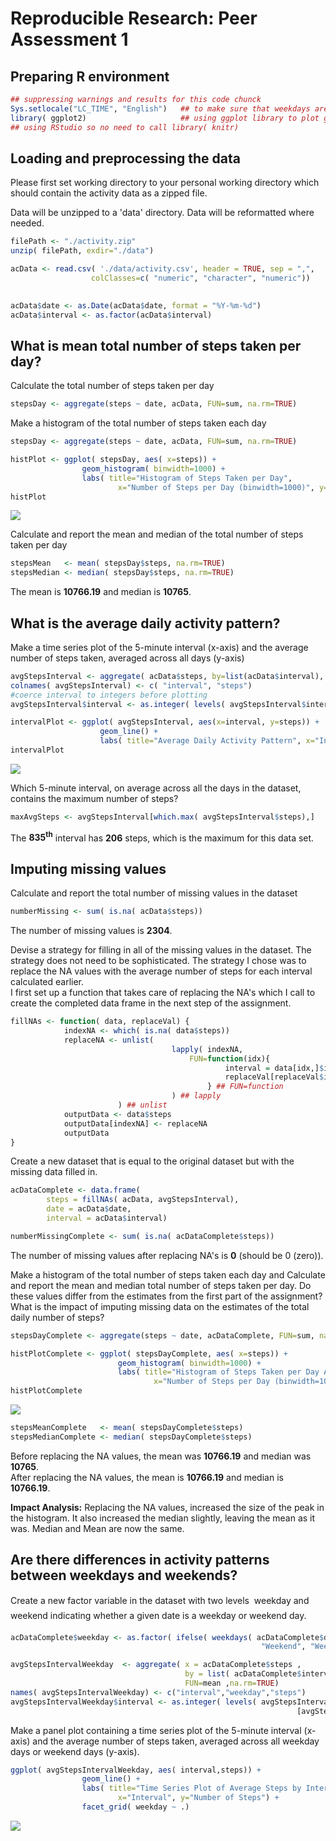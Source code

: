 ﻿# Reproducible Research: Peer Assessment 1


## Preparing R environment  
  
  

```r
## suppressing warnings and results for this code chunck
Sys.setlocale("LC_TIME", "English")   ## to make sure that weekdays are displayed in the right format
library( ggplot2)					  ## using ggplot library to plot graphs
## using RStudio so no need to call library( knitr)
```
  
## Loading and preprocessing the data  
  
Please first set working directory to your personal working directory which should contain the activity data as a zipped file. 
  
Data will be unzipped to a 'data' directory. Data will be reformatted where needed.
  
  

```r
filePath <- "./activity.zip"
unzip( filePath, exdir="./data")

acData <- read.csv( './data/activity.csv', header = TRUE, sep = ",",
                  colClasses=c( "numeric", "character", "numeric"))
				  

acData$date <- as.Date(acData$date, format = "%Y-%m-%d")
acData$interval <- as.factor(acData$interval)
```
  
  
## What is mean total number of steps taken per day?
  
Calculate the total number of steps taken per day
  

```r
stepsDay <- aggregate(steps ~ date, acData, FUN=sum, na.rm=TRUE)
```
  
Make a histogram of the total number of steps taken each day
  
  

```r
stepsDay <- aggregate(steps ~ date, acData, FUN=sum, na.rm=TRUE)

histPlot <- ggplot( stepsDay, aes( x=steps)) + 
				geom_histogram( binwidth=1000) + 
				labs( title="Histogram of Steps Taken per Day", 
						x="Number of Steps per Day (binwidth=1000)", y="Count") 
histPlot
```

![](figure/plot_histogram_steps_by_day-1.png) 
  
  
Calculate and report the mean and median of the total number of steps taken per day
  
  

```r
stepsMean   <- mean( stepsDay$steps, na.rm=TRUE)
stepsMedian <- median( stepsDay$steps, na.rm=TRUE)
```
  
The mean is **10766.19** and median is **10765**.
  
  
## What is the average daily activity pattern?
  
  
Make a time series plot of the 5-minute interval (x-axis) and the average number of steps taken, averaged across all days (y-axis)
  
  

```r
avgStepsInterval <- aggregate( acData$steps, by=list(acData$interval), FUN=mean, na.rm=TRUE)
colnames( avgStepsInterval) <- c( "interval", "steps")
#coerce interval to integers before plotting
avgStepsInterval$interval <- as.integer( levels( avgStepsInterval$interval)[avgStepsInterval$interval])

intervalPlot <- ggplot( avgStepsInterval, aes(x=interval, y=steps)) +   
					geom_line() +  
					labs( title="Average Daily Activity Pattern", x="Interval", y="Number of Steps")			
intervalPlot
```

![](figure/plot_avg_daily_activity-1.png) 
  
  
Which 5-minute interval, on average across all the days in the dataset, contains the maximum number of steps?
  
  

```r
maxAvgSteps <- avgStepsInterval[which.max( avgStepsInterval$steps),]
```
  
The **835<sup>th</sup>** interval has **206** steps, which is the maximum for this data set.
  
  
## Imputing missing values
  
  
Calculate and report the total number of missing values in the dataset
  
  

```r
numberMissing <- sum( is.na( acData$steps))
```
  
The number of missing values is **2304**.
  
  
Devise a strategy for filling in all of the missing values in the dataset. The strategy does not need to be sophisticated. 
The strategy I chose was to replace the NA values with the average number of steps for each interval calculated earlier.  
I first set up a function that takes care of replacing the NA's which I call to create the completed data frame in the next step of the assignment.
  

```r
fillNAs <- function( data, replaceVal) {
			indexNA <- which( is.na( data$steps))
			replaceNA <- unlist( 
									lapply( indexNA, 
										FUN=function(idx){
												interval = data[idx,]$interval
												replaceVal[replaceVal$interval == interval,]$steps
											} ## FUN=function
									) ## lapply
						) ## unlist
			outputData <- data$steps
			outputData[indexNA] <- replaceNA
			outputData
}
```
  
Create a new dataset that is equal to the original dataset but with the missing data filled in.	
  
  

```r
acDataComplete <- data.frame(  
        steps = fillNAs( acData, avgStepsInterval),  
        date = acData$date,  
        interval = acData$interval)	

numberMissingComplete <- sum( is.na( acDataComplete$steps))
```

The number of missing values after replacing NA's is **0** (should be 0 (zero)).


Make a histogram of the total number of steps taken each day and Calculate and report the mean and median total number of steps taken per day. Do these values differ from the estimates from the first part of the assignment? What is the impact of imputing missing data on the estimates of the total daily number of steps?
  
  

```r
stepsDayComplete <- aggregate(steps ~ date, acDataComplete, FUN=sum, na.rm=TRUE)

histPlotComplete <- ggplot( stepsDayComplete, aes( x=steps)) + 
						geom_histogram( binwidth=1000) + 
						labs( title="Histogram of Steps Taken per Day After Replacing NA's", 
								x="Number of Steps per Day (binwidth=1000)", y="Count") 
histPlotComplete
```

![](figure/plot_histogram_steps_by_day_complete-1.png) 

```r
stepsMeanComplete   <- mean( stepsDayComplete$steps)
stepsMedianComplete <- median( stepsDayComplete$steps)
```
 
Before replacing the NA values, the mean was **10766.19** and median was **10765**.  
After replacing the NA values, the mean is **10766.19** and median is **10766.19**.

 
**Impact Analysis:** Replacing the NA values, increased the size of the peak in the histogram. It also increased the median slightly, leaving the mean as it was. Median and Mean are now the same.
  
  
## Are there differences in activity patterns between weekdays and weekends?
  
  
Create a new factor variable in the dataset with two levels  weekday and weekend indicating whether a given date is a weekday or weekend day.
  
  

```r
acDataComplete$weekday <- as.factor( ifelse( weekdays( acDataComplete$date) %in% c("Saturday","Sunday"), 
														"Weekend", "Weekday")) 

avgStepsIntervalWeekday  <- aggregate( x = acDataComplete$steps , 
                                       by = list( acDataComplete$interval,acDataComplete$weekday), 
									   FUN=mean ,na.rm=TRUE)
names( avgStepsIntervalWeekday) <- c("interval","weekday","steps")													
avgStepsIntervalWeekday$interval <- as.integer( levels( avgStepsIntervalWeekday$interval)
																[avgStepsIntervalWeekday$interval])
```
  
Make a panel plot containing a time series plot of the 5-minute interval (x-axis) and the average number of steps taken, averaged across all weekday days or weekend days (y-axis).   
  
  

```r
ggplot( avgStepsIntervalWeekday, aes( interval,steps)) +
				geom_line() +
                labs( title="Time Series Plot of Average Steps by Interval after Replacing NA's",
						x="Interval", y="Number of Steps") +
                facet_grid( weekday ~ .) 
```

![](figure/plot_panel_weekday_avg_daily_activity-1.png) 

 
